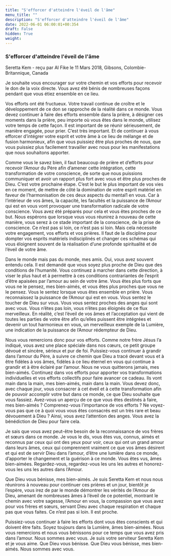 ```yaml
---
title: "S'efforcer d'atteindre l'éveil de l'âme"
menu_title: ""
description: "S'efforcer d'atteindre l'éveil de l'âme"
date: 2022-06-01 06:00:01+00:354
draft: False
hidden: True
weight:
---
```

### S'efforcer d'atteindre l'éveil de l'âme

Seretta Kem - reçu par Al Fike le 11 Mars 2018, Gibsons, Colombie-Britannique, Canada

Je souhaite vous encourager sur votre chemin et vos efforts pour recevoir le don de la voix directe. Vous avez été bénis de nombreuses façons pendant que vous étiez ensemble en ce lieu.

Vos efforts ont été fructueux. Votre travail continue de croître et le développement de ce don se rapproche de la réalité dans ce monde. Vous devez continuer à faire des efforts ensemble dans la prière, à désigner ces moments dans la prière, peu importe où vous êtes dans le monde, utilisez votre temps de cette façon. Il est important de se réunir sérieusement, de manière engagée, pour prier. C’est très important. Et de continuer à vous efforcer d’intégrer votre esprit et votre âme à ce lieu de mélange et de fusion harmonieux, afin que vous puissiez être plus proches de nous, que vous puissiez plus facilement travailler avec nous pour les manifestations que nous souhaitons apporter.

Comme vous le savez bien, il faut beaucoup de prière et d’efforts pour recevoir l’Amour du Père afin d’amener cette intégration, cette transformation de votre conscience, de sorte que nous puissions communiquer et avoir un rapport plus fort avec vous et être plus proches de Dieu. C’est votre prochaine étape. C’est le but le plus important de vos vies en ce moment, de mettre de côté la domination de votre esprit matériel en faveur de l’harmonisation de ces deux aspects du mental1 en vous. Car à l’intérieur de vos âmes, la capacité, les facultés et la puissance de l’Amour qui est en vous vont provoquer une transformation radicale de votre conscience. Vous avez été préparés pour cela et vous êtes proches de ce but. Nous espérons que lorsque vous vous réunirez à nouveau de cette manière, vous serez à ce stade important de la conscience, de la prise de conscience. Ce n’est pas si loin, ce n’est pas si loin. Mais cela nécessite votre engagement, vos efforts et vos prières. Il faut de la discipline pour dompter vos esprits matériels indisciplinés et changer ces schémas qui vous éloignent souvent de la réalisation d’une profonde spiritualité et de l’éveil de votre âme.

Dans le monde mais pas du monde, mes amis. Oui, vous avez souvent entendu cela. Il est demandé que vous soyez plus proche de Dieu que des conditions de l’humanité. Vous continuez à marcher dans cette direction, à viser le plus haut et à permettre à ces conditions contrariantes de l’esprit d’être apaisées par l’amour au sein de votre âme. Vous êtes plus forts que vous ne le pensez, mes bien-aimés, et vous êtes plus proches que vous ne le pensez. Vous le sentez lorsque vous êtes ensemble en prière. Vous reconnaissez la puissance de l’Amour qui est en vous. Vous sentez le toucher de Dieu sur vous. Vous vous sentez proches des anges qui sont avec vous. Vous n’êtes pas loin, vous n’êtes pas éloignés de ce flux merveilleux. En réalité, c’est l’éveil de vos âmes et l’acceptation qui vient de toutes les parties de votre être afin qu’elles puissent être intégrées et devenir un tout harmonieux en vous, un merveilleux exemple de la Lumière, une indication de la puissance de l’Amour rédempteur de Dieu.

Nous vous remercions donc pour vos efforts. Comme notre frère Jésus l’a indiqué, vous avez une place spéciale dans nos cœurs, ce petit groupe dévoué et sincère, sérieux et pur de foi. Puissiez-vous continuer à grandir dans l’amour du Père, à suivre ce chemin que Dieu a tracé devant vous et à être fidèles à vos âmes, fidèles à ce lieu éternel en vous qui continue à grandir et à être éclairé par l’amour. Nous ne vous quitterons jamais, mes bien-aimés. Continuez dans vos efforts pour apporter vos transformations individuelles et vos efforts collectifs pour faire avancer ce cadeau. Ils vont main dans la main, mes bien-aimés, main dans la main. Vous devez donc, avec chaque jour, vous consacrer à cet éveil et à cette transformation afin de pouvoir accomplir votre but dans ce monde, ce que Dieu souhaite que vous fassiez. Avez-vous un aperçu de ce que vous êtes destinés à faire, mes bien-aimés ? Comprenez-vous l’importance de vos efforts ? Ne voyez-vous pas que ce à quoi vous vous êtes consacrés est un très rare et beau dévouement à Dieu ? Ainsi, vous avez l’attention des anges. Vous avez la bénédiction de Dieu pour faire cela.

Je sais que vous avez peut-être besoin de la reconnaissance de vos frères et sœurs dans ce monde. Je vous le dis, vous êtes vus, connus, aimés et reconnus par ceux qui ont des yeux pour voir, ceux qui ont un grand amour dans leurs âmes, ceux qui comprennent vraiment ce que vos âmes désirent et qui est de servir Dieu dans l’amour, d’être une lumière dans ce monde, d’apporter le changement et la guérison à ce monde. Vous êtes vus, âmes bien-aimées. Regardez-vous, regardez-vous les uns les autres et honorez-vous les uns les autres dans l’Amour.

Que Dieu vous bénisse, mes bien-aimés. Je suis Seretta Kem et nous nous réunirons à nouveau pour continuer ces prières et un jour, bientôt je l’espère, vous irez de par le monde démontrer les vérités de l’Amour de Dieu, amenant de nombreuses âmes à l’éveil de ce potentiel, montrant le chemin avec votre sagesse, l’Amour en vous, la compassion que vous avez pour vos frères et sœurs, servant Dieu avec chaque respiration et chaque pas que vous faites. Ce n’est pas si loin. Il est proche. 

Puissiez-vous continuer à faire les efforts dont vous êtes conscients et qui doivent être faits. Soyez toujours dans la Lumière, âmes bien-aimées. Nous vous remercions et nous vous bénissons pour ce temps que vous avez pris dans l’amour. Nous sommes avec vous. Je suis votre serviteur Seretta Kem et je vous aime. Que Dieu vous bénisse. Que Dieu vous bénisse, mes bien-aimés. Nous sommes avec vous.





